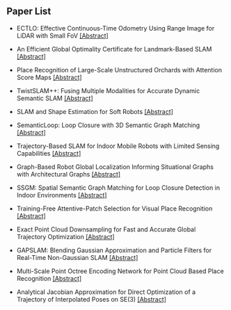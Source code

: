## Paper List

- ECTLO: Effective Continuous-Time Odometry Using Range Image for LiDAR with Small FoV
[[Abstract]](https://events.infovaya.com/presentation?id=110138)

- An Efficient Global Optimality Certificate for Landmark-Based SLAM
[[Abstract]](https://events.infovaya.com/presentation?id=110141)

- Place Recognition of Large-Scale Unstructured Orchards with Attention Score Maps
[[Abstract]](https://events.infovaya.com/presentation?id=110144)

- TwistSLAM++: Fusing Multiple Modalities for Accurate Dynamic Semantic SLAM
[[Abstract]](https://events.infovaya.com/presentation?id=110147)

- SLAM and Shape Estimation for Soft Robots
[[Abstract]](https://events.infovaya.com/presentation?id=110150)

- SemanticLoop: Loop Closure with 3D Semantic Graph Matching
[[Abstract]](https://events.infovaya.com/presentation?id=110153)

- Trajectory-Based SLAM for Indoor Mobile Robots with Limited Sensing Capabilities
[[Abstract]](https://events.infovaya.com/presentation?id=110156)

- Graph-Based Robot Global Localization Informing Situational Graphs with Architectural Graphs
[[Abstract]](https://events.infovaya.com/presentation?id=110159)

- SSGM: Spatial Semantic Graph Matching for Loop Closure Detection in Indoor Environments
[[Abstract]](https://events.infovaya.com/presentation?id=110162)

- Training-Free Attentive-Patch Selection for Visual Place Recognition
[[Abstract]](https://events.infovaya.com/presentation?id=110165)

- Exact Point Cloud Downsampling for Fast and Accurate Global Trajectory Optimization
[[Abstract]](https://events.infovaya.com/presentation?id=110168)

- GAPSLAM: Blending Gaussian Approximation and Particle Filters for Real-Time Non-Gaussian SLAM
[[Abstract]](https://events.infovaya.com/presentation?id=110171)

- Multi-Scale Point Octree Encoding Network for Point Cloud Based Place Recognition
[[Abstract]](https://events.infovaya.com/presentation?id=110174)

- Analytical Jacobian Approximation for Direct Optimization of a Trajectory of Interpolated Poses on SE(3)
[[Abstract]](https://events.infovaya.com/presentation?id=110177)

